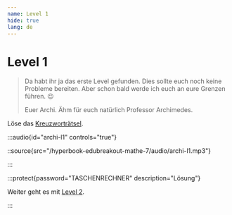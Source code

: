 ```yaml
---
name: Level 1
hide: true
lang: de
---
```


# Level 1

> Da habt ihr ja das erste Level gefunden. Dies sollte euch noch keine Probleme bereiten. Aber schon bald werde ich euch an eure Grenzen führen. 😉
>
> Euer Archi. Ähm für euch natürlich Professor Archimedes.

Löse das [Kreuzworträtsel](https://puzzel.org/de/crossword/play?p=-NYF5BZDTWVieWspm_iv).

:::audio{id="archi-l1" controls="true"}

::source{src="/hyperbook-edubreakout-mathe-7/audio/archi-l1.mp3"}

:::

:::protect{password="TASCHENRECHNER" description="Lösung"}

Weiter geht es mit [Level 2](/nmcxvnwiejw-l2).

:::